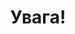﻿---
title: Увага!
---

<pdf src="1.pdf" />

<pdf src="2.pdf" />

<pdf src="3.pdf" />

<pdf src="4.pdf" />

<pdf src="5.pdf" />
